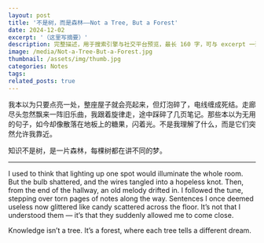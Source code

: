 ```yaml
---
layout: post
title: '不是树，而是森林——Not a Tree, But a Forest'
date: 2024-12-02
excerpt: '（这里写摘要）'
description: 完整描述，用于搜索引擎与社交平台预览，最长 160 字，可与 excerpt 一致
image: /media/Not-a-Tree-But-a-Forest.jpg
thumbnail: /assets/img/thumb.jpg
categories: Notes
tags: 
related_posts: true
---
```


我本以为只要点亮一处，整座屋子就会亮起来，但灯泡碎了，电线缠成死结。走廊尽头忽然飘来一阵旧乐曲，我跟着旋律走，途中踩碎了几页笔记。那些本以为无用的句子，如今却像散落在地板上的糖果，闪着光。不是我理解了什么，而是它们突然允许我靠近。

知识不是树，是一片森林，每棵树都在讲不同的梦。

---

I used to think that lighting up one spot would illuminate the whole room. But the bulb shattered, and the wires tangled into a hopeless knot. Then, from the end of the hallway, an old melody drifted in. I followed the tune, stepping over torn pages of notes along the way. Sentences I once deemed useless now glittered like candy scattered across the floor. It’s not that I understood them — it’s that they suddenly allowed me to come close.

Knowledge isn’t a tree. It’s a forest, where each tree tells a different dream.